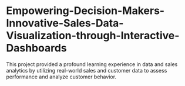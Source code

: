 # Empowering-Decision-Makers-Innovative-Sales-Data-Visualization-through-Interactive-Dashboards
This project provided a profound learning experience in data and sales analytics by utilizing real-world sales and customer data to assess performance and analyze customer behavior. 
